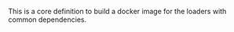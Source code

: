 <!--
waggle_topic=/beehive/services
-->

This is a core definition to build a docker image for the loaders with common dependencies.
